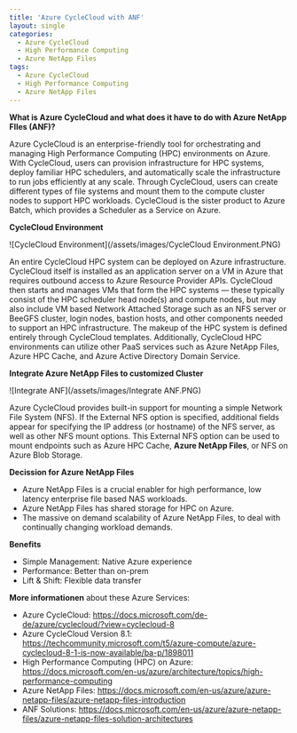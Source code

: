 ```yaml
---
title: 'Azure CycleCloud with ANF'
layout: single
categories:
  - Azure CycleCloud
  - High Performance Computing
  - Azure NetApp Files
tags:
  - Azure CycleCloud
  - High Performance Computing
  - Azure NetApp Files
---
```


**What is Azure CycleCloud and what does it have to do with Azure NetApp FIles (ANF)?**

Azure CycleCloud is an enterprise-friendly tool for orchestrating and managing High Performance Computing (HPC) environments on Azure. With CycleCloud, users can provision infrastructure for HPC systems, deploy familiar HPC schedulers, and automatically scale the infrastructure to run jobs efficiently at any scale. Through CycleCloud, users can create different types of file systems and mount them to the compute cluster nodes to support HPC workloads.
CycleCloud is the sister product to Azure Batch, which provides a Scheduler as a Service on Azure.


**CycleCloud Environment**

![CycleCloud Environment](/assets/images/CycleCloud Environment.PNG)

An entire CycleCloud HPC system can be deployed on Azure infrastructure. CycleCloud itself is installed as an application server on a VM in Azure that requires outbound access to Azure Resource Provider APIs. 
CycleCloud then starts and manages VMs that form the HPC systems — these typically consist of the HPC scheduler head node(s) and compute nodes, but may also include VM based Network Attached Storage such as
an NFS server or BeeGFS cluster, login nodes, bastion hosts, and other components needed to support an HPC infrastructure. The makeup of the HPC system is defined entirely through CycleCloud templates.
Additionally, CycleCloud HPC environments can utilize other PaaS services such as Azure NetApp Files, Azure HPC Cache, and Azure Active Directory Domain Service.


**Integrate Azure NetApp Files to customized Cluster**

![Integrate ANF](/assets/images/Integrate ANF.PNG)

Azure CycleCloud provides built-in support for mounting a simple Network File System (NFS).
If the External NFS option is specified, additional fields appear for specifying the IP address (or hostname) of the NFS server, as well as other NFS mount options.
This External NFS option can be used to mount endpoints such as Azure HPC Cache, **Azure NetApp Files**, or NFS on Azure Blob Storage.


**Decission for Azure NetApp Files**
- Azure NetApp Files is a crucial enabler for high performance, low latency enterprise file based NAS workloads.
- Azure NetApp Files has shared storage for HPC on Azure.
- The massive on demand scalability of Azure NetApp Files, to deal with continually changing workload demands.

**Benefits**
- Simple Management: Native Azure experience
- Performance: Better than on-prem
- Lift & Shift: Flexible data transfer


**More informationen** about these Azure Services:
- Azure CycleCloud: https://docs.microsoft.com/de-de/azure/cyclecloud/?view=cyclecloud-8
- Azure CycleCloud Version 8.1: https://techcommunity.microsoft.com/t5/azure-compute/azure-cyclecloud-8-1-is-now-available/ba-p/1898011
- High Performance Computing (HPC) on Azure: https://docs.microsoft.com/en-us/azure/architecture/topics/high-performance-computing
- Azure NetApp Files: https://docs.microsoft.com/en-us/azure/azure-netapp-files/azure-netapp-files-introduction
- ANF Solutions: https://docs.microsoft.com/en-us/azure/azure-netapp-files/azure-netapp-files-solution-architectures
